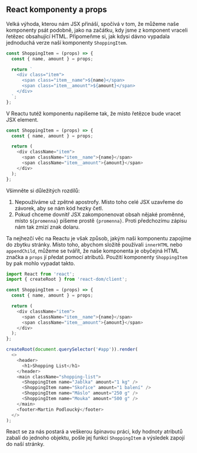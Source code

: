 ## React komponenty a props

Velká výhoda, kterou nám JSX přináší, spočívá v tom, že můžeme naše komponenty psát podobně, jako na začátku, kdy jsme z komponent vraceli řetězec obsahující HTML. Připomeňme si, jak kdysi dávno vypadala jednoduchá verze naší komponenty `ShoppingItem`.

```js
const ShoppingItem = (props) => {
  const { name, amount } = props;

  return `
    <div class="item">
      <span class="item__name">${name}</span>
      <span class="item__amount">${amount}</span>
    </div>
  `;
};
```

V Reactu tutéž komponentu napíšeme tak, že místo řetězce bude vracet JSX element.

```js
const ShoppingItem = (props) => {
  const { name, amount } = props;

  return (
    <div className="item">
      <span className="item__name">{name}</span>
      <span className="item__amount">{amount}</span>
    </div>
  );
};
```

Všimněte si důležitých rozdílů:

1. Nepoužíváme už zpětné apostrofy. Místo toho celé JSX uzavřeme do závorek, aby se nám kód hezky četl.
1. Pokud chceme dovnitř JSX zakomponenovat obsah nějaké proměnné, místo `${promenna}` píšeme prostě `{promenna}`. Proti předchozímu zápisu nám tak zmizí znak dolaru.

Ta nejhezčí věc na Reactu je však způsob, jakým naši komponentu zapojíme do zbytku stránky. Místo toho, abychom složitě používali `innerHTML` nebo `appendChild`, můžeme se tvářít, že naše komponenta je obyčejná HTML značka a `props` jí předat pomocí atributů. Použití komponenty `ShoppingItem` by pak mohlo vypadat takto.

```js
import React from 'react';
import { createRoot } from 'react-dom/client';

const ShoppingItem = (props) => {
  const { name, amount } = props;

  return (
    <div className="item">
      <span className="item__name">{name}</span>
      <span className="item__amount">{amount}</span>
    </div>
  );
};

createRoot(document.querySelector('#app')).render(
  <>
    <header>
      <h1>Shopping List</h1>
    </header>
    <main className="shopping-list">
      <ShoppingItem name="Jablka" amount="1 kg" />
      <ShoppingItem name="Skořice" amount="1 balení" />
      <ShoppingItem name="Máslo" amount="250 g" />
      <ShoppingItem name="Mouka" amount="500 g" />
    </main>
    <footer>Martin Podloucký</footer>
  </>
);
```

React se za nás postará a veškerou špinavou práci, kdy hodnoty atributů zabalí do jednoho objektu, pošle jej funkci `ShoppingItem` a výsledek zapojí do naší stránky.

